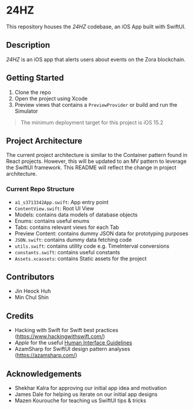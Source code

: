 # 24HZ

This repository houses the *24HZ* codebase, an iOS App built with SwiftUI.

## Description
*24HZ* is an iOS app that alerts users about events on the Zora blockchain.

## Getting Started
1. Clone the repo
2. Open the project using Xcode
3. Preview views that contains a `PreviewProvider` or build and run the Simulator

> The minimum deployment target for this project is iOS 15.2

## Project Architecture

The current project architecture is similar to the Container pattern found in React projects. However, this will be updated to an MV pattern to leverage the SwiftUI framework. This README will reflect the change in project architecture.

### Current Repo Structure
- `a1_s3713342App.swift`: App entry point
- `ContentView.swift`: Root UI View
- Models: contains data models of database objects
- Enums: contains useful enums
- Tabs: contains relevant views for each Tab
- Preview Content: contains dummy JSON data for prototyping purposes
- `JSON.swift`: contains dummy data fetching code
- `utils.swift`: contains utility code e.g. TimeInterval conversions
- `constants.swift`: contains useful constants
- `Assets.xcassets`: contains Static assets for the project

## Contributors
- Jin Heock Huh
- Min Chul Shin

## Credits
- Hacking with Swift for Swift best practices (https://www.hackingwithswift.com/)
- *Apple* for the useful [Human Interface Guidelines](https://developer.apple.com/design/human-interface-guidelines/)
- AzamSharp for SwiftUI design pattern analyses (https://azamsharp.com/)

## Acknowledgements
- Shekhar Kalra for approving our initial app idea and motivation
- James Dale for helping us iterate on our initial app designs
- Mazen Kourouche for teaching us SwiftUI tips & tricks

